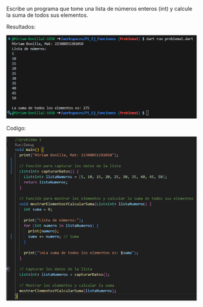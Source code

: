 Escribe un programa que tome una lista de números enteros (int) 
y calcule la suma de todos sus elementos.

Resultados: 

![alt text](image-4.png)

Codigo: 

![alt text](image-5.png)
